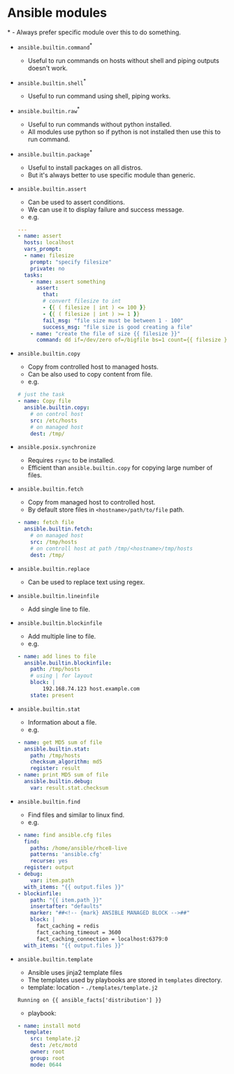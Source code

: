 # Ansible modules
\* - Always prefer specific module over this to do something.

- `ansible.builtin.command`<sup>*</sup>
    - Useful to run commands on hosts without shell and piping outputs doesn't work.

- `ansible.builtin.shell`<sup>*</sup>
    - Useful to run command using shell, piping works.

- `ansible.builtin.raw`<sup>*</sup>
    - Useful to run commands without python installed.
    - All modules use python so if python is not installed then use this to run command.

- `ansible.builtin.package`<sup>*</sup>
    - Useful to install packages on all distros.
    - But it's always better to use specific module than generic.

- `ansible.builtin.assert`
    - Can be used to assert conditions.
    - We can use it to display failure and success message.
    - e.g.
    ```yaml
    ---
    - name: assert
      hosts: localhost
      vars_prompt:
      - name: filesize
        prompt: "specify filesize"
        private: no
      tasks:
        - name: assert something
          assert:
            that:
            # convert filesize to int
            - {{ ( filesize | int ) <= 100 }}
            - {{ ( filesize | int ) >= 1 }}
            fail_msg: "file size must be between 1 - 100"
            success_msg: "file size is good creating a file"
        - name: "create the file of size {{ filesize }}"
          command: dd if=/dev/zero of=/bigfile bs=1 count={{ filesize }}
    ```

- `ansible.builtin.copy`
    - Copy from controlled host to managed hosts.
    - Can be also used to copy content from file.
    - e.g.
    ```yaml
    # just the task
    - name: Copy file
      ansible.builtin.copy:
        # on control host
        src: /etc/hosts
        # on managed host
        dest: /tmp/
    ```

- `ansible.posix.synchronize`
    - Requires `rsync` to be installed.
    - Efficient than `ansible.builtin.copy` for copying large number of files.

- `ansible.builtin.fetch`
    - Copy from managed host to controlled host.
    - By default store files in `<hostname>/path/to/file` path.
    ```yaml
    - name: fetch file
      ansible.builtin.fetch:
        # on managed host
        src: /tmp/hosts
        # on controll host at path /tmp/<hostname>/tmp/hosts
        dest: /tmp/
    ```

- `ansible.builtin.replace`
    - Can be used to replace text using regex.

- `ansible.builtin.lineinfile`
    - Add single line to file.

- `ansible.builtin.blockinfile`
    - Add multiple line to file.
    - e.g.
    ```yaml
    - name: add lines to file
      ansible.builtin.blockinfile:
        path: /tmp/hosts
        # using | for layout
        block: |
            192.168.74.123 host.example.com
        state: present
    ```

- `ansible.builtin.stat`
    - Information about a file.
    - e.g.
    ```yaml
    - name: get MD5 sum of file
      ansible.builtin.stat:
        path: /tmp/hosts
        checksum_algorithm: md5
        register: result
    - name: print MD5 sum of file
      ansible.builtin.debug:
        var: result.stat.checksum
    ```
- `ansible.builtin.find`
    - Find files and similar to linux find.
    - e.g.
    ```yaml
    - name: find ansible.cfg files
      find:
        paths: /home/ansible/rhce8-live
        patterns: 'ansible.cfg'
        recurse: yes
      register: output
    - debug:
        var: item.path
      with_items: "{{ output.files }}"
    - blockinfile:
        path: "{{ item.path }}"
        insertafter: "defaults"
        marker: "##<!-- {mark} ANSIBLE MANAGED BLOCK -->##"
        block: |
          fact_caching = redis
          fact_caching_timeout = 3600
          fact_caching_connection = localhost:6379:0
      with_items: "{{ output.files }}"
    ```
- `ansible.builtin.template`
    - Ansible uses jinja2 template files
    - The templates used by playbooks are stored in `templates` directory.
    - template: location - `./templates/template.j2`
    ```jinja2
    Running on {{ ansible_facts['distribution'] }}
    ```
    - playbook:
    ```yaml
    - name: install motd
      template:
        src: template.j2
        dest: /etc/motd
        owner: root
        group: root
        mode: 0644
    ```
